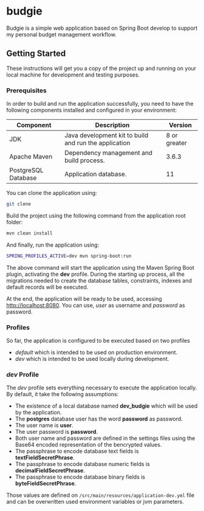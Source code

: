 # budgie

Budgie is a simple web application based on Spring Boot develop to support my personal budget management workflow.

## Getting Started

These instructions will get you a copy of the project up and running on your local machine for development and testing purposes.

### Prerequisites

In order to build and run the application successfully, you need to have the following components installed and configured in your environment:

|Component|Description|Version|
|---------|-----------|---------------|
|JDK|Java development kit to build and run the application|8 or greater|
|Apache Maven|Dependency management and build process.|3.6.3|
|PostgreSQL Database|Application database.|11|

You can clone the application using:

```bash
git clone 
```

Build the project using the following command from the application root folder:

```bash
mvn clean install
```

And finally, run the application using:

```bash
SPRING_PROFILES_ACTIVE=dev mvn spring-boot:run
```

The above command will start the application using the Maven Spring Boot plugin, activating the **dev** profile. During the starting up process, all the migrations needed to create the database tables, constraints, indexes and default records will be executed.

At the end, the application will be ready to be used, accessing [http://localhost:8080](http://localhost:8080). You can use, *user* as username and *password* as password.

### Profiles

So far, the application is configured to be executed based on two profiles
* *default* which is intended to be used on production environment.
* *dev* which is intended to be used locally during development.

### *dev* Profile

The *dev* profile sets everything necessary to execute the application locally. By default, it take the following assumptions:

* The existence of a local database named **dev_budgie** which will be used by the application.
* The **postgres** database user has the word **password** as password.
* The user name is **user**.
* The user password is **password**.
* Both user name and password are defined in the settings files using the Base64 encoded representation of the bencrypted values.
* The passphrase to encode database text fields is **textFieldSecretPhrase**.
* The passphrase to encode database numeric fields is **decimalFieldSecretPhrase**.
* The passphrase to encode database binary fields is **byteFieldSecretPhrase**.

Those values are defined on ```/src/main/resources/application-dev.yml``` file and can be overwritten used environment variables or jvm parameters.

